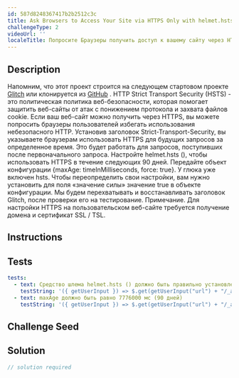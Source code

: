 ```yaml
---
id: 587d8248367417b2b2512c3c
title: Ask Browsers to Access Your Site via HTTPS Only with helmet.hsts()
challengeType: 2
videoUrl: ''
localeTitle: Попросите Браузеры получить доступ к вашему сайту через HTTPS Только с помощью helmet.hsts ()
---
```


## Description
<section id="description"> Напомним, что этот проект строится на следующем стартовом проекте <a href="https://glitch.com/#!/import/github/freeCodeCamp/boilerplate-infosec/">Glitch</a> или клонируется из <a href="https://github.com/freeCodeCamp/boilerplate-infosec/">GitHub</a> . HTTP Strict Transport Security (HSTS) - это политическая политика веб-безопасности, которая помогает защитить веб-сайты от атак с понижением протокола и захвата файлов cookie. Если ваш веб-сайт можно получить через HTTPS, вы можете попросить браузеры пользователей избегать использования небезопасного HTTP. Установив заголовок Strict-Transport-Security, вы указываете браузерам использовать HTTPS для будущих запросов за определенное время. Это будет работать для запросов, поступивших после первоначального запроса. Настройте helmet.hsts (), чтобы использовать HTTPS в течение следующих 90 дней. Передайте объект конфигурации {maxAge: timeInMilliseconds, force: true}. У глюка уже включен hsts. Чтобы переопределить свои настройки, вам нужно установить для поля «значение силы» значение true в объекте конфигурации. Мы будем перехватывать и восстанавливать заголовок Glitch, после проверки его на тестирование. Примечание. Для настройки HTTPS на пользовательском веб-сайте требуется получение домена и сертификат SSL / TSL. </section>

## Instructions
<section id="instructions">
</section>

## Tests
<section id='tests'>

```yml
tests:
  - text: Средство шлема helmet.hsts () должно быть правильно установлено
    testString: '({ getUserInput }) => $.get(getUserInput("url") + "/_api/app-info").then(data => { assert.include(data.appStack, "hsts"); assert.property(data.headers, "strict-transport-security"); }, xhr => { throw new Error(xhr.responseText); })'
  - text: maxAge должно быть равно 7776000 мс (90 дней)
    testString: '({ getUserInput }) => $.get(getUserInput("url") + "/_api/app-info").then(data => { assert.match(data.headers["strict-transport-security"], /^max-age=777600000;?/); }, xhr => { throw new Error(xhr.responseText); })'

```

</section>

## Challenge Seed
<section id='challengeSeed'>

</section>

## Solution
<section id='solution'>

```js
// solution required
```
</section>
